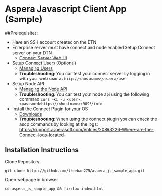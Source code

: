 # Aspera Javascript Client App (Sample)

##Prerequisites:

* Have an SSH account created on the DTN
* Enterprise server must have connect and node enabled
Setup Connect server on your DTN
  * [Connect Server Web UI](Setuphttp://download.asperasoft.com/download/docs/entsrv/3.5.4/cs_admin_linux/webhelp/index.html#dita/web_ui.html)
* Setup Connect Users (Optional)
  * [Managing Users](http://download.asperasoft.com/download/docs/entsrv/3.5.4/cs_admin_linux/webhelp/index.html#dita/managing_users_and_groups.html)
  * **Troubleshooting:** You can test your connect server by logging in with your web user at `http://<hostname>/aspera/user`
* Setup Node API
  * [Managing the Node API](http://download.asperasoft.com/download/docs/entsrv/3.5.4/cs_admin_linux/webhelp/index.html#dita/managing_node_api.html)
  * **Troubleshooting:** You can test your node api using the following command
`curl -ki -u <user>:<password>https://<hostname>:9092/info`
* Install the Connect Plugin for your OS
  * [Downloads](http://downloads.asperasoft.com/en/downloads/8?list)
  * **Troubleshooting:** When using the connect plugin you can check the ascp commands by looking at the logs: https://support.asperasoft.com/entries/20863226-Where-are-the-Connect-logs-located-

## Installation Instructions

Clone Repository

```
git clone https://github.com/theeban275/aspera_js_sample_app.git
```

Open webpage in browser

```
cd aspera_js_sample_app && firefox index.html
```
